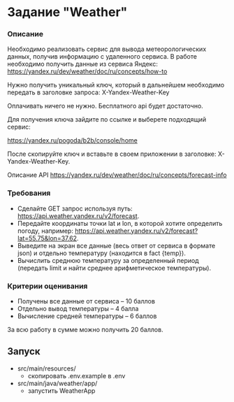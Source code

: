 # Задание "Weather"

### Описание

Необходимо реализовать сервис для вывода метеорологических данных, получив информацию с удаленного сервиса. В работе
необходимо получить данные из сервиса Яндекс: https://yandex.ru/dev/weather/doc/ru/concepts/how-to

Нужно получить уникальный ключ, который в дальнейшем необходимо передать в заголовке запроса: X-Yandex-Weather-Key

Оплачивать ничего не нужно. Бесплатного api будет достаточно.

Для получения ключа зайдите по ссылке и выберете подходящий сервис:

https://yandex.ru/pogoda/b2b/console/home

[//]: # (![img.png]&#40;docs/img01.png&#41;)

[//]: # (![img.png]&#40;docs/img02.png&#41;)

После скопируйте ключ и вставьте в своем приложении в заголовке: X-Yandex-Weather-Key.

[//]: # (![img.png]&#40;docs/img03.png&#41;)

Описание API https://yandex.ru/dev/weather/doc/ru/concepts/forecast-info

### Требования

- Сделайте GET запрос используя путь: https://api.weather.yandex.ru/v2/forecast.
- Передайте координаты точки lat и lon, в которой хотите определить погоду,
  например: https://api.weather.yandex.ru/v2/forecast?lat=55.75&lon=37.62.
- Выведите на экран все данные (весь ответ от сервиса в формате json) и отдельно температуру (находится в fact {temp}).
- Вычислить среднюю температуру за определенный период (передать limit и найти среднее арифметическое температуры).

### Критерии оценивания

- Получены все данные от сервиса – 10 баллов
- Отдельно вывод температуры – 4 балла
- Вычисление средней температуры – 6 баллов

За всю работу в сумме можно получить 20 баллов.

## Запуск
- src/main/resources/
  - скопировать .env.example в .env
- src/main/java/weather/app/
  - запустить WeatherApp

